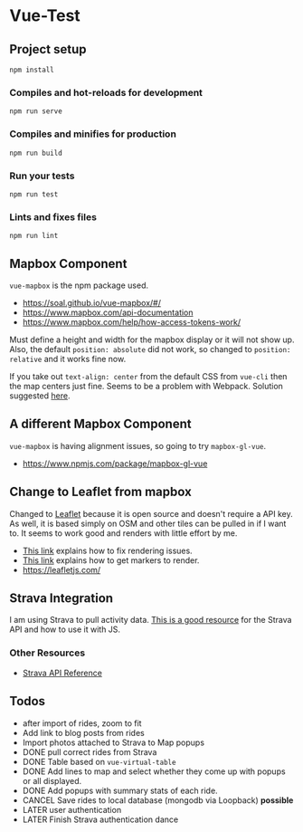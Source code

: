 # Vue-Test

## Project setup
```
npm install
```

### Compiles and hot-reloads for development
```
npm run serve
```

### Compiles and minifies for production
```
npm run build
```

### Run your tests
```
npm run test
```

### Lints and fixes files
```
npm run lint
```
## Mapbox Component
`vue-mapbox` is the npm package used.

* https://soal.github.io/vue-mapbox/#/
* https://www.mapbox.com/api-documentation
* https://www.mapbox.com/help/how-access-tokens-work/


Must define a height and width for the mapbox display or it will not show up. Also, the default `position: absolute` did not work, so changed to `position: relative` and it works fine now.

If you take out `text-align: center` from the default CSS from `vue-cli` then the map centers just fine. Seems to be a problem with Webpack. Solution suggested [here](https://github.com/phegman/vue-mapbox-gl/issues/11).

## A different Mapbox Component

`vue-mapbox` is having alignment issues, so going to try `mapbox-gl-vue`.

* https://www.npmjs.com/package/mapbox-gl-vue

## Change to Leaflet from mapbox

Changed to [Leaflet](https://www.npmjs.com/package/vue2-leaflet) because it is open source and doesn't require a API key. As well, it is based simply on OSM and other tiles can be pulled in if I want to. It seems to work good and renders with little effort by me.

* [This link](https://github.com/KoRiGaN/Vue2Leaflet/issues/157) explains how to fix rendering issues.
* [This link](https://github.com/KoRiGaN/Vue2Leaflet/issues/96) explains how to get markers to render.
* https://leafletjs.com/

## Strava Integration

I am using Strava to pull activity data. [This is a good resource](https://codepen.io/alyda/pen/zGERzL?editors=0010) for the Strava API and how to use it with JS.

### Other Resources

* [Strava API Reference](https://developers.strava.com/docs/reference/)

## Todos

* after import of rides, zoom to fit
* Add link to blog posts from rides
* Import photos attached to Strava to Map popups
* DONE pull correct rides from Strava
* DONE Table based on `vue-virtual-table`
* DONE Add lines to map and select whether they come up with popups or all displayed.
* DONE Add popups with summary stats of each ride.
* CANCEL Save rides to local database (mongodb via Loopback) **possible**
* LATER user authentication
* LATER Finish Strava authentication dance